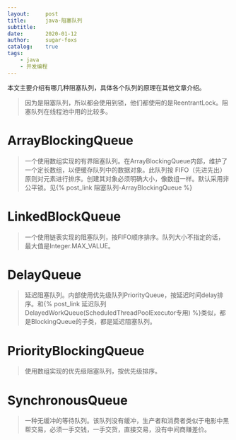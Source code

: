 ```yaml
---
layout:     post
title:      java-阻塞队列
subtitle:   
date:       2020-01-12
author:     sugar-foxs
catalog: 	true
tags:
    - java
    - 并发编程
---
```


本文主要介绍有哪几种阻塞队列，具体各个队列的原理在其他文章介绍。

<!-- more -->
> 因为是阻塞队列，所以都会使用到锁，他们都使用的是ReentrantLock。阻塞队列在线程池中用的比较多。

# ArrayBlockingQueue
> 一个使用数组实现的有界阻塞队列。在ArrayBlockingQueue内部，维护了一个定长数组，以便缓存队列中的数据对象。此队列按 FIFO（先进先出）原则对元素进行排序。创建其对象必须明确大小，像数组一样。默认采用非公平锁。见{% post_link 阻塞队列-ArrayBlockingQueue %}

# LinkedBlockQueue
> 一个使用链表实现的阻塞队列，按FIFO顺序排序。队列大小不指定的话，最大值是Integer.MAX_VALUE。

# DelayQueue
> 延迟阻塞队列。内部使用优先级队列PriorityQueue，按延迟时间delay排序。和{% post_link 延迟队列DelayedWorkQueue(ScheduledThreadPoolExecutor专用) %}类似，都是BlockingQueue的子类，都是延迟阻塞队列。

# PriorityBlockingQueue
> 使用数组实现的优先级阻塞队列，按优先级排序。

# SynchronousQueue
> 一种无缓冲的等待队列。该队列没有缓冲，生产者和消费者类似于电影中黑帮交易，必须一手交钱，一手交货，直接交易，没有中间商赚差价。
